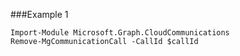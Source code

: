 ###Example 1
```
Import-Module Microsoft.Graph.CloudCommunications
Remove-MgCommunicationCall -CallId $callId
```
